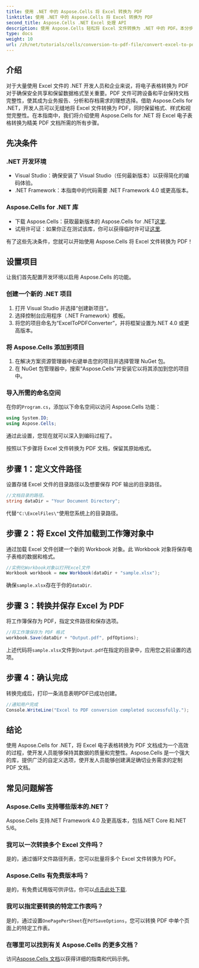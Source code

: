 ```yaml
---
title: 使用 .NET 中的 Aspose.Cells 将 Excel 转换为 PDF
linktitle: 使用 .NET 中的 Aspose.Cells 将 Excel 转换为 PDF
second_title: Aspose.Cells .NET Excel 处理 API
description: 使用 Aspose.Cells 轻松将 Excel 文件转换为 .NET 中的 PDF。本分步指南为 .NET 开发人员提供代码片段、设置提示和故障排除常见问题解答。
type: docs
weight: 10
url: /zh/net/tutorials/cells/conversion-to-pdf-file/convert-excel-to-pdf/
---
```

## 介绍

对于大量使用 Excel 文件的 .NET 开发人员和企业来说，将电子表格转换为 PDF 对于确保安全共享和保留数据格式至关重要。PDF 文件可跨设备和平台保持文档完整性，使其成为业务报告、分析和存档需求的理想选择。借助 Aspose.Cells for .NET，开发人员可以无缝地将 Excel 文件转换为 PDF，同时保留格式、样式和视觉完整性。在本指南中，我们将介绍使用 Aspose.Cells for .NET 将 Excel 电子表格转换为精美 PDF 文档所需的所有步骤。

## 先决条件

### .NET 开发环境
- Visual Studio：确保安装了 Visual Studio（任何最新版本）以获得简化的编码体验。
- .NET Framework：本指南中的代码需要 .NET Framework 4.0 或更高版本。

### Aspose.Cells for .NET 库
- 下载 Aspose.Cells：获取最新版本的 Aspose.Cells for .NET[这里](https://releases.aspose.com/cells/net/).
- 试用许可证：如果你正在测试该库，你可以获得临时许可证[这里](https://purchase.conholdate.com/temporary-license/).

有了这些先决条件，您就可以开始使用 Aspose.Cells 将 Excel 文件转换为 PDF！

## 设置项目

让我们首先配置开发环境以启用 Aspose.Cells 的功能。

### 创建一个新的 .NET 项目
1. 打开 Visual Studio 并选择“创建新项目”。
2. 选择控制台应用程序（.NET Framework）模板。
3. 将您的项目命名为“ExcelToPDFConverter”，并将框架设置为.NET 4.0 或更高版本。

### 将 Aspose.Cells 添加到项目
1. 在解决方案资源管理器中右键单击您的项目并选择管理 NuGet 包。
2. 在 NuGet 包管理器中，搜索“Aspose.Cells”并安装它以将其添加到您的项目中。

### 导入所需的命名空间
在你的`Program.cs`，添加以下命名空间以访问 Aspose.Cells 功能：
```csharp
using System.IO;
using Aspose.Cells;
```

通过此设置，您现在就可以深入到编码过程了。

按照以下步骤将 Excel 文件转换为 PDF 文档，保留其原始格式。

## 步骤 1：定义文件路径
设置存储 Excel 文件的目录路径以及想要保存 PDF 输出的目录路径。

```csharp
//文档目录的路径。
string dataDir = "Your Document Directory";
```

代替`"C:\ExcelFiles\"`使用您系统上的目录路径。

## 步骤 2：将 Excel 文件加载到工作簿对象中
通过加载 Excel 文件创建一个新的 Workbook 对象。此 Workbook 对象将保存电子表格的数据和格式。

```csharp
//实例化Workbook对象以打开Excel文件
Workbook workbook = new Workbook(dataDir + "sample.xlsx");
```

确保`sample.xlsx`存在于你的`dataDir`.

## 步骤 3：转换并保存 Excel 为 PDF
将工作簿保存为 PDF，指定文件路径和保存选项。

```csharp
//将工作簿保存为 PDF 格式
workbook.Save(dataDir + "Output.pdf", pdfOptions);
```

上述代码将`sample.xlsx`文件到`Output.pdf`在指定的目录中，应用您之前设置的选项。

## 步骤 4：确认完成
转换完成后，打印一条消息表明PDF已成功创建。

```csharp
//通知用户完成
Console.WriteLine("Excel to PDF conversion completed successfully.");
```

## 结论

使用 Aspose.Cells for .NET，将 Excel 电子表格转换为 PDF 文档成为一个高效的过程，使开发人员能够保持其数据的质量和完整性。Aspose.Cells 是一个强大的库，提供广泛的自定义选项，使开发人员能够创建满足确切业务需求的定制 PDF 文档。

## 常见问题解答

### Aspose.Cells 支持哪些版本的.NET？
Aspose.Cells 支持.NET Framework 4.0 及更高版本，包括.NET Core 和.NET 5/6。

### 我可以一次转换多个 Excel 文件吗？
是的，通过循环文件路径列表，您可以批量将多个 Excel 文件转换为 PDF。

### Aspose.Cells 有免费版本吗？
是的，有免费试用版可供评估，你可以[点击此处下载](https://releases.aspose.com/cells/net/).

### 我可以指定要转换的特定工作表吗？
是的，通过设置`OnePagePerSheet`在`PdfSaveOptions`，您可以转换 PDF 中单个页面上的特定工作表。

### 在哪里可以找到有关 Aspose.Cells 的更多文档？
访问[Aspose.Cells 文档](https://reference.aspose.com/cells/net/)以获得详细的指南和代码示例。 